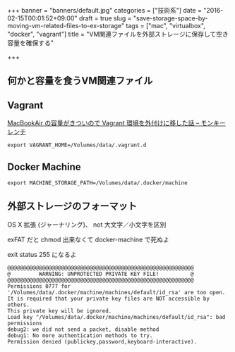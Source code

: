 +++
banner = "banners/default.jpg"
categories = ["技術系"]
date = "2016-02-15T00:01:52+09:00"
draft = true
slug = "save-storage-space-by-moving-vm-related-files-to-ex-storage"
tags = ["mac", "virtualbox", "docker", "vagrant"]
title = "VM関連ファイルを外部ストレージに保存して空き容量を確保する"

+++

## 何かと容量を食うVM関連ファイル ##

## Vagrant ##

[MacBookAir の容量がきついので Vagrant 環境を外付けに移した話 – モンキーレンチ](http://2inc.org/blog/2014/06/28/4311/ "MacBookAir の容量がきついので Vagrant 環境を外付けに移した話 – モンキーレンチ")

`export VAGRANT_HOME=/Volumes/data/.vagrant.d`

## Docker Machine ##

`export MACHINE_STORAGE_PATH=/Volumes/data/.docker/machine`


## 外部ストレージのフォーマット ##

OS X 拡張 (ジャーナリング)、 not 大文字／小文字を区別

exFAT だと chmod 出来なくて docker-machine で死ぬよ

exit status 255 になるよ

```
@@@@@@@@@@@@@@@@@@@@@@@@@@@@@@@@@@@@@@@@@@@@@@@@@@@@@@@@@@@
@         WARNING: UNPROTECTED PRIVATE KEY FILE!          @
@@@@@@@@@@@@@@@@@@@@@@@@@@@@@@@@@@@@@@@@@@@@@@@@@@@@@@@@@@@
Permissions 0777 for '/Volumes/data/.docker/machine/machines/default/id_rsa' are too open.
It is required that your private key files are NOT accessible by others.
This private key will be ignored.
Load key "/Volumes/data/.docker/machine/machines/default/id_rsa": bad permissions
debug2: we did not send a packet, disable method
debug1: No more authentication methods to try.
Permission denied (publickey,password,keyboard-interactive).
```
